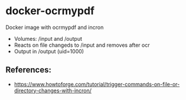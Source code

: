 # docker-ocrmypdf

Docker image with ocrmypdf and incron

- Volumes: /input and /output
- Reacts on file changeds to /input and removes after ocr
- Output in /output (uid=1000)

## References:
- https://www.howtoforge.com/tutorial/trigger-commands-on-file-or-directory-changes-with-incron/
